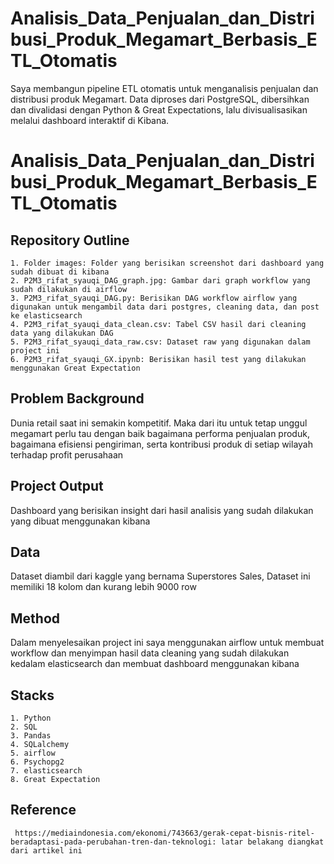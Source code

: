 # Analisis_Data_Penjualan_dan_Distribusi_Produk_Megamart_Berbasis_ETL_Otomatis
Saya membangun pipeline ETL otomatis untuk menganalisis penjualan dan distribusi produk Megamart. Data diproses dari PostgreSQL, dibersihkan dan divalidasi dengan Python &amp; Great Expectations, lalu divisualisasikan melalui dashboard interaktif di Kibana.

# Analisis_Data_Penjualan_dan_Distribusi_Produk_Megamart_Berbasis_ETL_Otomatis

## Repository Outline
```
1. Folder images: Folder yang berisikan screenshot dari dashboard yang sudah dibuat di kibana 
2. P2M3_rifat_syauqi_DAG_graph.jpg: Gambar dari graph workflow yang sudah dilakukan di airflow
3. P2M3_rifat_syauqi_DAG.py: Berisikan DAG workflow airflow yang digunakan untuk mengambil data dari postgres, cleaning data, dan post ke elasticsearch
4. P2M3_rifat_syauqi_data_clean.csv: Tabel CSV hasil dari cleaning data yang dilakukan DAG
5. P2M3_rifat_syauqi_data_raw.csv: Dataset raw yang digunakan dalam project ini
6. P2M3_rifat_syauqi_GX.ipynb: Berisikan hasil test yang dilakukan menggunakan Great Expectation
```

## Problem Background
Dunia retail saat ini semakin kompetitif. Maka dari itu untuk tetap unggul megamart perlu tau dengan baik bagaimana performa penjualan produk, bagaimana efisiensi pengiriman, serta kontribusi produk di setiap wilayah terhadap profit perusahaan

## Project Output
Dashboard yang berisikan insight dari hasil analisis yang sudah dilakukan yang dibuat menggunakan kibana

## Data
Dataset diambil dari kaggle yang bernama Superstores Sales, Dataset ini memiliki 18 kolom dan kurang lebih 9000 row

## Method
Dalam menyelesaikan project ini saya menggunakan airflow untuk membuat workflow dan menyimpan hasil data cleaning yang sudah dilakukan kedalam elasticsearch dan membuat dashboard menggunakan kibana

## Stacks
```
1. Python
2. SQL
3. Pandas
4. SQLalchemy
5. airflow
6. Psychopg2
7. elasticsearch
8. Great Expectation
```

## Reference
` https://mediaindonesia.com/ekonomi/743663/gerak-cepat-bisnis-ritel-beradaptasi-pada-perubahan-tren-dan-teknologi: latar belakang diangkat dari artikel ini`


